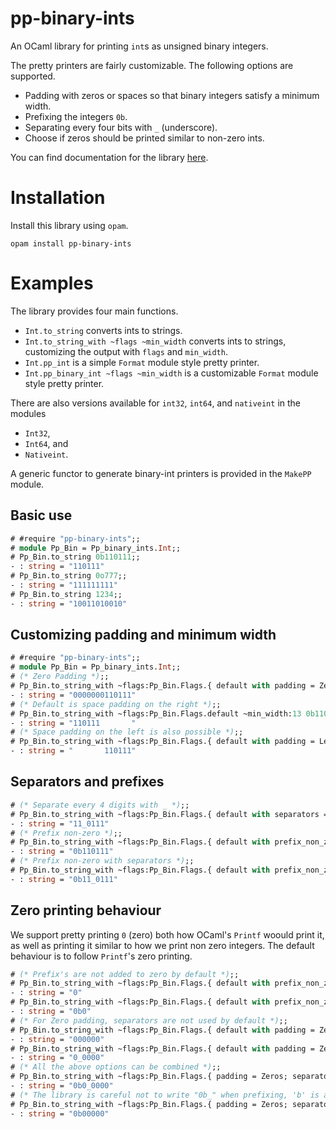 # pp-binary-ints

An OCaml library for printing `int`s as unsigned binary integers.

The pretty printers are fairly customizable. The following options are supported.

- Padding with zeros or spaces so that binary integers satisfy a minimum width.
- Prefixing the integers `0b`.
- Separating every four bits with `_` (underscore).
- Choose if zeros should be printed similar to non-zero ints.

You can find documentation for the library [here](https://ifazk.github.io/pp-binary-ints/).

# Installation
Install this library using `opam`.

```
opam install pp-binary-ints
```

# Examples

The library provides four main functions.

- `Int.to_string` converts ints to strings.
- `Int.to_string_with ~flags ~min_width` converts ints to strings, customizing the output with `flags` and `min_width`.
- `Int.pp_int` is a simple `Format` module style pretty printer.
- `Int.pp_binary_int ~flags ~min_width` is a customizable `Format` module style pretty printer.

There are also versions available for `int32`, `int64`, and `nativeint` in the
modules
- `Int32`,
- `Int64`, and
- `Nativeint`.

A generic functor to generate binary-int printers is provided in the `MakePP`
module.

## Basic use

```ocaml
# #require "pp-binary-ints";;
# module Pp_Bin = Pp_binary_ints.Int;;
# Pp_Bin.to_string 0b110111;;
- : string = "110111"
# Pp_Bin.to_string 0o777;;
- : string = "111111111"
# Pp_Bin.to_string 1234;;
- : string = "10011010010"
```

## Customizing padding and minimum width

```ocaml
# #require "pp-binary-ints";;
# module Pp_Bin = Pp_binary_ints.Int;;
# (* Zero Padding *);;
# Pp_Bin.to_string_with ~flags:Pp_Bin.Flags.{ default with padding = Zeros } ~min_width:13 0b110111;;
- : string = "0000000110111"
# (* Default is space padding on the right *);;
# Pp_Bin.to_string_with ~flags:Pp_Bin.Flags.default ~min_width:13 0b110111;;
- : string = "110111       "
# (* Space padding on the left is also possible *);;
# Pp_Bin.to_string_with ~flags:Pp_Bin.Flags.{ default with padding = Left} ~min_width:13 0b110111;;
- : string = "       110111"
```

## Separators and prefixes

```ocaml
# (* Separate every 4 digits with _ *);;
# Pp_Bin.to_string_with ~flags:Pp_Bin.Flags.{ default with separators = true } ~min_width:1 0b110111;;
- : string = "11_0111"
# (* Prefix non-zero *);;
# Pp_Bin.to_string_with ~flags:Pp_Bin.Flags.{ default with prefix_non_zero = true } ~min_width:1 0b110111;;
- : string = "0b110111"
# (* Prefix non-zero with separators *);;
# Pp_Bin.to_string_with ~flags:Pp_Bin.Flags.{ default with prefix_non_zero = true; separators = true } ~min_width:1 0b110111;;
- : string = "0b11_0111"
```

## Zero printing behaviour

We support pretty printing `0` (zero) both how OCaml's `Printf` woould print it,
as well as printing it similar to how we print non zero integers. The default
behaviour is to follow `Printf`'s zero printing.

```ocaml
# (* Prefix's are not added to zero by default *);;
# Pp_Bin.to_string_with ~flags:Pp_Bin.Flags.{ default with prefix_non_zero = true } ~min_width:1 0;;
- : string = "0"
# Pp_Bin.to_string_with ~flags:Pp_Bin.Flags.{ default with prefix_non_zero = true; zero_printing = InheritNonZero } ~min_width:1 0;;
- : string = "0b0"
# (* For Zero padding, separators are not used by default *);;
# Pp_Bin.to_string_with ~flags:Pp_Bin.Flags.{ default with padding = Zeros; separators = true } ~min_width:6 0;;
- : string = "000000"
# Pp_Bin.to_string_with ~flags:Pp_Bin.Flags.{ default with padding = Zeros; separators = true; zero_printing = InheritNonZero } ~min_width:6 0;;
- : string = "0_0000"
# (* All the above options can be combined *);;
# Pp_Bin.to_string_with ~flags:Pp_Bin.Flags.{ padding = Zeros; separators = true; prefix_non_zero = true; zero_printing = InheritNonZero } ~min_width:8 0;;
- : string = "0b0_0000"
# (* The library is careful not to write "0b_" when prefixing, 'b' is always followed by a digit *);;
# Pp_Bin.to_string_with ~flags:Pp_Bin.Flags.{ padding = Zeros; separators = true; prefix_non_zero = true; zero_printing = InheritNonZero } ~min_width:7 0;;
- : string = "0b00000"
```
